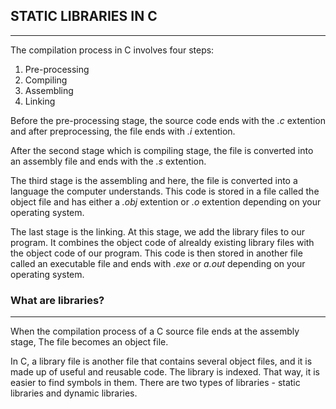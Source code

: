 ## STATIC LIBRARIES IN C
---

The compilation process in C involves four steps:

1. Pre-processing
2. Compiling
3. Assembling
4. Linking

Before the pre-processing stage, the source code ends with the *.c* extention and after preprocessing, the file ends with *.i* extention.

After the second stage which is compiling stage, the file is converted into an assembly file and ends with the *.s* extention.

The third stage is the assembling and here, the file is converted into a language the computer understands. This code is stored in a file called the object file and has either a *.obj* extention or *.o* extention depending on your operating system.

The last stage is the linking. At this stage, we add the library files to our program. It combines the object code of alrealdy existing library files with the object code of our program. This code is then stored in another file called an executable file and ends with *.exe* or *a.out* depending on your operating system.

### What are libraries?
---

When the compilation process of a C source file ends at the assembly stage, The file becomes an object file.

In C, a library file is another file that contains several object files, and it is made up of useful and reusable code. The library is indexed. That way, it is easier to find symbols in them. There are two types of libraries - static libraries and dynamic libraries.

